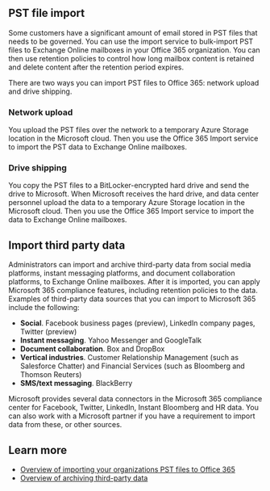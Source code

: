 ## PST file import

Some customers have a significant amount of email stored in PST files that needs to be governed. You can use the import service to bulk-import PST files to Exchange Online mailboxes in your Office 365 organization. You can then use retention policies to control how long mailbox content is retained and delete content after the retention period expires.

There are two ways you can import PST files to Office 365: network upload and drive shipping.

### Network upload

You upload the PST files over the network to a temporary Azure Storage location in the Microsoft cloud. Then you use the Office 365 Import service to import the PST data to Exchange Online mailboxes.

### Drive shipping

You copy the PST files to a BitLocker-encrypted hard drive and send the drive to Microsoft. When Microsoft receives the hard drive, and data center personnel upload the data to a temporary Azure Storage location in the Microsoft cloud. Then you use the Office 365 Import service to import the data to Exchange Online mailboxes.

## Import third party data

Administrators can import and archive third-party data from social media platforms, instant messaging platforms, and document collaboration platforms, to Exchange Online mailboxes. After it is imported, you can apply Microsoft 365 compliance features, including retention policies to the data. Examples of third-party data sources that you can import to Microsoft 365 include the following:

- **Social**. Facebook business pages (preview), LinkedIn company pages, Twitter (preview)
- **Instant messaging**. Yahoo Messenger and GoogleTalk
- **Document collaboration**. Box and DropBox
- **Vertical industries**. Customer Relationship Management (such as Salesforce Chatter) and Financial Services (such as Bloomberg and Thomson Reuters)
- **SMS/text messaging**. BlackBerry

Microsoft provides several data connectors in the Microsoft 365 compliance center for Facebook, Twitter, LinkedIn, Instant Bloomberg and HR data. You can also work with a Microsoft partner if you have a requirement to import data from these, or other sources.

## Learn more

- [Overview of importing your organizations PST files to Office 365](/microsoft-365/compliance/importing-pst-files-to-office-365?azure-portal=true)
- [Overview of archiving third-party data](/microsoft-365/compliance/archiving-third-party-data?azure-portal=true)
